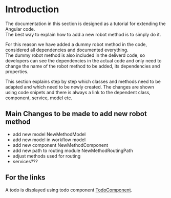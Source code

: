 # Introduction

The documentation in this section is designed as a tutorial for extending the Angular code.  
The best way to explain how to add a new robot method is to simply do it.  

For this reason we have added a dummy robot method in the code, considered all dependencies and documented everything.  
The dummy robot method is also included in the deliverd code, so developers can see the dependencies in the actual code and only need to change the name of the robot method to be added, its dependencies and properties.   
  
This section explains step by step which classes and methods need to be adapted and which need to be newly created.
The changes are shown using code snipets and there is always a link to the dependent class, component, service, model etc. 

## Main Changes to be made to add new robot method

- add new model NewMethodModel
- add new model in workflow model   
- add new component NewMethodComponent
- add new path to routing module NewMethodRoutingPath
- adjust methods used for routing 
- services??? 

## For the links 

A todo is displayed using todo component [TodoComponent](../components/TodoComponent.html).
